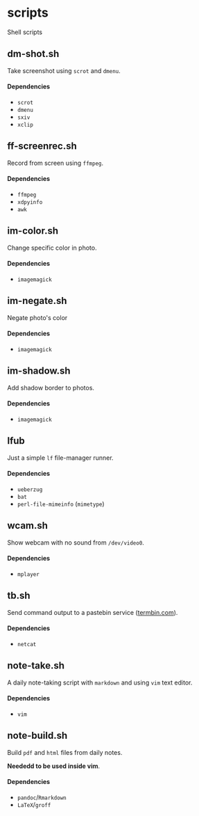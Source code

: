# scripts

Shell scripts

## dm-shot.sh

Take screenshot using `scrot` and `dmenu`.

#### Dependencies

- `scrot`
- `dmenu`
- `sxiv`
- `xclip`

## ff-screenrec.sh

Record from screen using `ffmpeg`.

#### Dependencies

- `ffmpeg`
- `xdpyinfo`
- `awk`

## im-color.sh

Change specific color in photo.

#### Dependencies

- `imagemagick`

## im-negate.sh

Negate photo's color

#### Dependencies

- `imagemagick`

## im-shadow.sh

Add shadow border to photos.

#### Dependencies

- `imagemagick`

## lfub

Just a simple `lf` file-manager runner.

#### Dependencies

- `ueberzug`
- `bat`
- `perl-file-mimeinfo` (`mimetype`)

## wcam.sh

Show webcam with no sound from `/dev/video0`.

#### Dependencies

- `mplayer`

## tb.sh

Send command output to a pastebin service ([termbin.com](termbin.com)).

#### Dependencies

- `netcat`

## note-take.sh

A daily note-taking script with `markdown` and using `vim` text editor.

#### Dependencies

- `vim`

## note-build.sh

Build `pdf` and `html` files from daily notes.

**Neededd to be used inside vim**.

#### Dependencies

- `pandoc`/`Rmarkdown`
- `LaTeX`/`groff`
